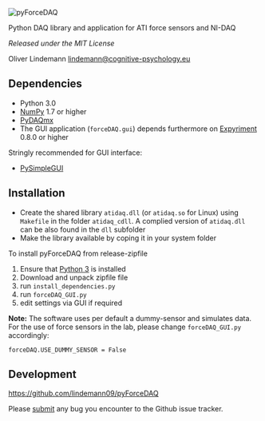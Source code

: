 ![pyForceDAQ](https://github.com/lindemann09/pyForceDAQ/blob/master/forceDAQ/gui/forceDAQ_logo.png)

Python DAQ library and application for ATI force sensors and NI-DAQ


*Released under the MIT License*

 Oliver Lindemann <lindemann@cognitive-psychology.eu>

Dependencies
------------

* Python 3.0
* [NumPy](http://www.numpy.org/) 1.7 or higher
* [PyDAQmx](https://pythonhosted.org/PyDAQmx/installation.html)
* The GUI application (`forceDAQ.gui`) depends furthermore on [Expyriment](http://docs.expyriment.org/Installation.html) 0.8.0 or higher

Stringly recommended for GUI interface:
* [PySimpleGUI](https://pysimplegui.readthedocs.io/)

Installation
------------

* Create the shared library `atidaq.dll` (or `atidaq.so` for Linux) using
 `Makefile` in the folder `atidaq_cdll`. A complied version of `atidaq.dll
 ` can be also found in the `dll` subfolder
* Make the library available by coping it in your system folder

To install pyForceDAQ from release-zipfile

1. Ensure that [Python 3](https://www.python.org/) is installed
2. Download and unpack zipfile file
3. run `install_dependencies.py`
4. run `forceDAQ_GUI.py`
5. edit settings via GUI if required

**Note:** The software uses per default a dummy-sensor and simulates
data. For the use of force sensors in the lab, please change
`forceDAQ_GUI.py` accordingly:

``forceDAQ.USE_DUMMY_SENSOR = False``

Development
-----------

https://github.com/lindemann09/pyForceDAQ

Please [submit](https://github.com/lindemann09/pyForceDAQ/issues/new)
any bug you encounter to the Github issue tracker.
